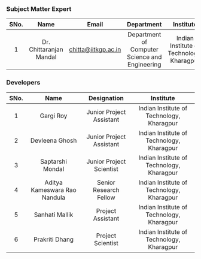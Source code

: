 
### Subject Matter Expert
| SNo. | Name | Email | Department | Institute | 
| :---: | :---: | :---: | :---: | :---: |
| 1 | Dr. Chittaranjan Mandal | chitta@iitkgp.ac.in | Department of Computer Science and Engineering | Indian Institute of Technology, Kharagpur

### Developers
| SNo. | Name | Designation | Institute | 
| :---: | :---: | :---: | :---: | 
| 1 | Gargi Roy | Junior Project Assistant | Indian Institute of Technology, Kharagpur
| 2 | Devleena Ghosh | Junior Project Assistant | Indian Institute of Technology, Kharagpur
| 3 | Saptarshi Mondal | Junior Project Scientist | Indian Institute of Technology, Kharagpur
| 4 | Aditya Kameswara Rao Nandula | Senior Research Fellow | Indian Institute of Technology, Kharagpur
| 5 | Sanhati Mallik | Project Assistant | Indian Institute of Technology, Kharagpur
| 6 | Prakriti Dhang | Project Scientist | Indian Institute of Technology, Kharagpur
 
